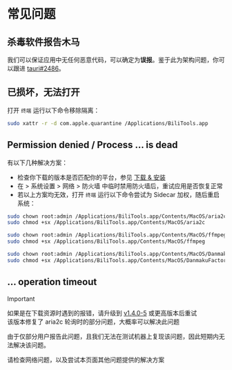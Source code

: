 # 常见问题

## 杀毒软件报告木马

我们可以保证应用中无任何恶意代码，可以确定为**误报**。鉴于此为架构问题，你可以跟进 [tauri#2486](https://github.com/tauri-apps/tauri/issues/2486)。

## 已损坏，无法打开

打开 `终端` 运行以下命令移除隔离：

```bash
sudo xattr -r -d com.apple.quarantine /Applications/BiliTools.app
```

## Permission denied / Process ... is dead

有以下几种解决方案：

- 检查你下载的版本是否匹配你的平台，参见 [下载 & 安装](/guide/install)
- 在 <i class="fa-brands fa-apple"></i> > 系统设置 > 网络 > 防火墙 中临时禁用防火墙后，重试应用是否恢复正常
- 若以上方案均无效，打开 `终端` 运行以下命令尝试为 Sidecar 加权，随后重启系统：

```bash
sudo chown root:admin /Applications/BiliTools.app/Contents/MacOS/aria2c
sudo chmod +sx /Applications/BiliTools.app/Contents/MacOS/aria2c

sudo chown root:admin /Applications/BiliTools.app/Contents/MacOS/ffmpeg
sudo chmod +sx /Applications/BiliTools.app/Contents/MacOS/ffmpeg

sudo chown root:admin /Applications/BiliTools.app/Contents/MacOS/DanmakuFactory
sudo chmod +sx /Applications/BiliTools.app/Contents/MacOS/DanmakuFactory
```

## ... operation timeout

> [!IMPORTANT]
> 如果是在下载资源时遇到的报错，请升级到 [v1.4.0-5](https://github.com/btjawa/BiliTools/releases/v1.4.0-5) 或更高版本后重试<br>
> 该版本修复了 aria2c 轮询时的部分问题，大概率可以解决此问题

由于仅部分用户报告此问题，且我们无法在测试机器上复现该问题，因此短期内无法解决该问题。

请检查网络问题，以及尝试本页面其他问题提供的解决方案

